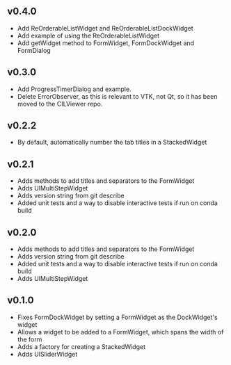 ## v0.4.0
* Add ReOrderableListWidget and ReOrderableListDockWidget
* Add example of using the ReOrderableListWidget
* Add getWidget method to FormWidget, FormDockWidget and FormDialog

## v0.3.0
* Add ProgressTimerDialog and example.
* Delete ErrorObserver, as this is relevant to VTK, not Qt, so it has been moved to the CILViewer repo.

## v0.2.2
* By default, automatically number the tab titles in a StackedWidget

## v0.2.1
* Adds methods to add titles and separators to the FormWidget
* Adds UIMultiStepWidget
* Adds version string from git describe
* Added unit tests and a way to disable interactive tests if run on conda build

## v0.2.0
* Adds methods to add titles and separators to the FormWidget
* Adds version string from git describe
* Added unit tests and a way to disable interactive tests if run on conda build
* Adds UIMultiStepWidget

## v0.1.0
* Fixes FormDockWidget by setting a FormWidget as the DockWidget's widget
* Allows a widget to be added to a FormWidget, which spans the width of the form
* Adds a factory for creating a StackedWidget
* Adds UISliderWidget

